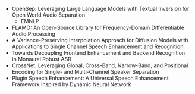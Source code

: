 - OpenSep: Leveraging Large Language Models with Textual Inversion for Open World Audio Separation
  - EMNLP
- FLAMO: An Open-Source Library for Frequency-Domain Differentiable Audio Processing
- A Variance-Preserving Interpolation Approach for Diffusion Models with Applications to Single Channel Speech Enhancement and Recognition
- Towards Decoupling Frontend Enhancement and Backend Recognition in Monaural Robust ASR
- CrossNet: Leveraging Global, Cross-Band, Narrow-Band, and Positional Encoding for Single- and Multi-Channel Speaker Separation
- Plugin Speech Enhancement: A Universal Speech Enhancement Framework Inspired by Dynamic Neural Network
